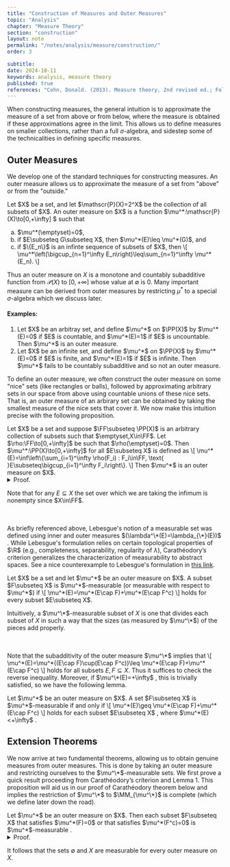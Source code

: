 ```yaml
---
title: "Construction of Measures and Outer Measures"
topic: "Analysis"
chapter: "Measure Theory"
section: "construction"
layout: note
permalink: "/notes/analysis/measure/construction/"
order: 3

subtitle: 
date: 2024-10-11
keywords: analysis, measure theory
published: true
references: "Cohn, Donald. (2013). Measure theory. 2nd revised ed.; Folland, G. B. (1999). Real analysis: Modern techniques and their applications (2nd ed.)."
---
```


When constructing measures, the general intuition is to approximate the measure of a set from above or from below, where the measure is obtained if these approximations agree in the limit. This allows us to define measures on smaller collections, rather than a full $\sigma$-algebra, and sidestep some of the technicalities in defining specific measures. 

## Outer Measures

We develop one of the standard techniques for constructing measures. An outer measure allows us to approximate the measure of a set from "above" or from the "outside."  

<div class='definition' name='Outer measure'>
Let $X$ be a set, and let $\mathscr{P}(X)=2^X$ be the collection of all subsets of $X$. An outer measure on $X$ is a function $\mu^*:\mathscr{P}(X)\to[0,+\infty] $ such that
<ol type="a">
    <li>$\mu^*(\emptyset)=0$,</li>
    <li>if $E\subseteq G\subseteq X$, then $\mu^*(E)\leq \mu^*(G)$, and</li>
    <li>if $\{E_n\}$ is an infinte sequence of subsets of $X$, then
    \[
        \mu^*\left(\bigcup_{n=1}^\infty E_n\right)\leq\sum_{n=1}^\infty \mu^*(E_n).
    \] 
    </li>
</ol>
</div>

Thus an outer measure on $X$ is a monotone and countably subadditive function from $\mathscr{P}(X)$ to $[0,+\infty]$ whose value at $\emptyset$ is 0. Many important measure can be derived from outer measures by restricting $\mu^*$ to a special $\sigma$-algebra which we discuss later. 

#### Examples:

<ol>
    <li>Let $X$ be an arbitray set, and define $\mu^*$ on $\PP(X)$ by $\mu^*(E)=0$ if $E$ is countable, and $\mu^*(E)=1$ if $E$ is uncountable. Then $\mu^*$ is an outer measure.
    </li>
    <li>Let $X$ be an infinite set, and define $\mu^*$ on $\PP(X)$ by $\mu^*(E)=0$ if $E$ is finite, and $\mu^*(E)=1$ if $E$ is infinite. Then $\mu^*$ fails to be countably subadditive and so not an outer measure.</li>
</ol>

To define an outer measure, we often construct the outer measure on some "nice" sets (like rectangles or balls), followed by approximating arbitrary sets in our space from above using countable unions of these nice sets. That is, an outer measure of an arbirary set can be obtained by taking the smallest measure of the nice sets that cover it. We now make this intuition precise with the following proposition. 

<div class='proposition' name='Constructing an outer measure'>
Let $X$ be a set and suppose $\FF\subseteq \PP(X)$ is an arbitrary collection of subsets such that  $\emptyset,X\in\FF$. Let $\rho:\FF\to[0,+\infty]$ be such that $\rho(\emptyset)=0$. Then $\mu^*:\PP(X)\to[0,+\infty]$ for all $E\subseteq X$ is defined as
\[
    \mu^*(E)=\inf\left\{\sum_{i=1}^\infty \rho(F_i) : F_i\in\FF, \text{ }E\subseteq\bigcup_{i=1}^\infty F_i\right\}.
\]
Then $\mu^*$ is an outer measure on $X$. 
</div>

<details class='proof'>
<summary>Proof.</summary>
It is clear that $\mu^*(\emptyset)=0$  since any set trivially covers $\emptyset$. If $E\subseteq G$, then $\mu^*(E)\leq \mu^*(G)$  as a covering for $G$ induces a covering for $E$ and thus the set over which we are taking the infimum is smaller for $E$. 

<br><br>
We now consider the countable subadditivity of $\mu^*$. Fix $\varepsilon>0$  and let $\{E_k\}_{k=1}^\infty$  be an arbitrary sequence of subsets of $X$. Then for any given $E_k\subseteq X$, there exists a sequence $\{F_j^k\}_{j=1}^\infty$  such that $F_j^k\in\FF$  and $E_k\subseteq \bigcup_{j=1}^\infty F_j^k$ . Moreover, we may choose this sequence so that
\[
    \sum_{j=1}^\infty \rho(F_j^k) < \mu^*(E_k)+\frac{\varepsilon}{2^k}.
\]
Then we have
\[
    \bigcup_{k=1}^\infty E_k\subseteq \bigcup_{j,k=1}^\infty F_j^k
\]
and
\[
    \mu^*\left(\bigcup_{k=1}^\infty E_k\right)\leq \sum_{j,k=1}^\infty \rho(F_j^k) < \sum_{k=1}^\infty \mu^*(E_k)+\varepsilon.
\]
Since $\varepsilon$ was arbitrary, we conclude that $\mu^*$ is an outer measure. 
</details>

Note that for any $E\subseteq X$ the set over which we are taking the infimum is nonempty since $X\in\FF$. 

<br><br>
As briefly referenced above, Lebesgue's notion of a measurable set was defined using inner and outer measures $(\lambda^\*(E)=\lambda_{\*}(E))$ . While Lebesgue's formulation relies on certain topological properties of $\R$ (e.g., completeness, separability, regularity of $\lambda$), Carath&eacute;odory’s criterion generalizes the characterization of measurability to abstract spaces. See a nice counterexample to Lebesgue's formulation in <a href="https://math.stackexchange.com/questions/4381477/understanding-when-a-set-is-outer-measurable">this link</a>. 

<div class='definition' name='Carath&eacute;odory’s criterion for μ*-measurability'>
Let $X$ be a set and let $\mu^*$ be an outer measure on $X$. A subset $F\subseteq X$ is $\mu^*$-measurable (or measurable with respect to $\mu^*$) if
\[
    \mu^*(E)=\mu^*(E\cap F)+\mu^*(E\cap F^c)
\]
holds for every subset $E\subseteq X$. 
</div>

Intuitively, a $\mu^\*$-measurable subset of $X$ is one that divides each subset of $X$ in such a way that the sizes (as measured by $\mu^\*$) of the pieces add properly. 

<br><br>
Note that the subadditivity of the outer measure $\mu^\*$ implies that
\\[
    \mu^\*(E)=\mu^*((E\cap F)\cup(E\cap F^c))\leq \mu^\*(E\cap F)+\mu^\*(E\cap F^c)
\\]
holds for all subsets $E,F\subseteq X$. Thus it suffices to check the reverse inequality. Moreover, if $\mu^\*(E)=+\infty$ , this is trivially satisfied, so we have the following lemma.

<div class='lemma'>
Let $\mu^*$ be an outer measure on $X$. A set $F\subseteq X$ is $\mu^*$-measurable if and only if
\[
    \mu^*(E)\geq \mu^*(E\cap F)+\mu^*(E\cap F^c)
\]
holds for each subset $E\subseteq X$ , where $\mu^*(E)<+\infty$ . 
</div>

## Extension Theorems

We now arrive at two fundamental theorems, allowing us to obtain genuine measures from outer measures. This is done by taking an outer measure and restricting ourselves to the $\mu^\*$-measurable sets. We first prove a quick result proceeding from Carath&eacute;odory’s criterion and Lemma 1. This proposition will aid us in our proof of Carath&eacute;odory theorem below and implies the restriction of $\mu^\*$ to $\MM_{\mu^\*}$ is complete (which we define later down the road). 

<div class='proposition'>
Let $\mu^*$ be an outer measure on $X$. Then each subset $F\subseteq X$ that satisfies $\mu^*(F)=0$  or that satisfies $\mu^*(F^c)=0$  is $\mu^*$-measurable . 
</div>

<details class='proof'>
<summary>Proof.</summary>
Assume that $\mu^*(F)=0$  or that $\mu^*(F^c)=0$ . According to Lemma 1, we need only check that each subset $E\subseteq X$ satisfies
\[
    \mu^*(E)\geq \mu^*(E\cap F)+\mu^*(E\cap F^c).
\]
However our assumption about $F$ and the monotonicity of $\mu^*$ imply that one of the terms on the right-hand side of this inequality vanishes and that the other is at most $\mu^*(E)$ ; thus the required inequality follows. 
</details>

It follows that the sets $\emptyset$ and $X$ are measurable for every outer measure on $X$. 